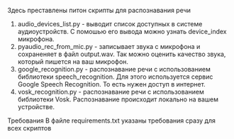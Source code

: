 Здесь преставлены питон скрипты для распознавания речи

1. audio_devices_list.py - выводит список доступных в системе аудиоустройств. С помошью его вывода можно узнать device_index микрофона.
2. pyaudio_rec_from_mic.py - записывает звука с микрофона и сохраненяет в файл output.wav. Так можно оценить качество звука, который пишется на ваш микрофон.
3. google_recognition.py - распознавание речи с использованием библиотеки speech_recognition. Для этого используется сервис Google Speech Recognition. То есть нужен доступ в интернет.
4. vosk_recognition.py - распознавание речи с использованием библиотеки Vosk. Распознавание происходит локально на вашем устройстве.

Требования
В файле requirements.txt указаны требования сразу для всех скриптов